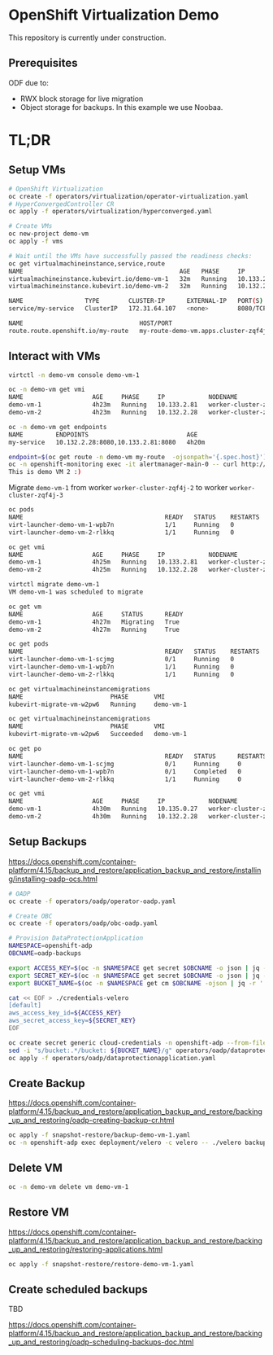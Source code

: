 # OpenShift Virtualization Demo

This repository is currently under construction.

## Prerequisites

ODF due to:
- RWX block storage for live migration
- Object storage for backups. In this example we use Noobaa. 

# TL;DR

## Setup VMs

```sh
# OpenShift Virtualization
oc create -f operators/virtualization/operator-virtualization.yaml
# HyperConvergedController CR
oc apply -f operators/virtualization/hyperconverged.yaml

# Create VMs
oc new-project demo-vm
oc apply -f vms

# Wait until the VMs have successfully passed the readiness checks:
oc get virtualmachineinstance,service,route
NAME                                           AGE   PHASE     IP            NODENAME                 READY
virtualmachineinstance.kubevirt.io/demo-vm-1   32m   Running   10.133.2.66   worker-cluster-zqf4j-2   True
virtualmachineinstance.kubevirt.io/demo-vm-2   32m   Running   10.132.2.28   worker-cluster-zqf4j-1   True

NAME                 TYPE        CLUSTER-IP      EXTERNAL-IP   PORT(S)    AGE
service/my-service   ClusterIP   172.31.64.107   <none>        8080/TCP   29m

NAME                                HOST/PORT                                                        PATH   SERVICES     PORT   TERMINATION   WILDCARD
route.route.openshift.io/my-route   my-route-demo-vm.apps.cluster-zqf4j.dynamic.redhatworkshops.io          my-service   8080                 None
```

## Interact with VMs

```sh
virtctl -n demo-vm console demo-vm-1

```

```sh
oc -n demo-vm get vmi
NAME                   AGE     PHASE     IP            NODENAME                 READY
demo-vm-1              4h23m   Running   10.133.2.81   worker-cluster-zqf4j-2   True
demo-vm-2              4h23m   Running   10.132.2.28   worker-cluster-zqf4j-1   True

oc -n demo-vm get endpoints
NAME         ENDPOINTS                           AGE
my-service   10.132.2.28:8080,10.133.2.81:8080   4h20m

endpoint=$(oc get route -n demo-vm my-route  -ojsonpath='{.spec.host}')
oc -n openshift-monitoring exec -it alertmanager-main-0 -- curl http://${endpoint} 
This is demo VM 2 :)
```

Migrate `demo-vm-1` from worker `worker-cluster-zqf4j-2` to worker `worker-cluster-zqf4j-3`
```sh
oc pods
NAME                                       READY   STATUS    RESTARTS   AGE
virt-launcher-demo-vm-1-wpb7n              1/1     Running   0          74m
virt-launcher-demo-vm-2-rlkkq              1/1     Running   0          4h24m

oc get vmi      
NAME                   AGE     PHASE     IP            NODENAME                 READY
demo-vm-1              4h25m   Running   10.133.2.81   worker-cluster-zqf4j-2   True
demo-vm-2              4h25m   Running   10.132.2.28   worker-cluster-zqf4j-1   True

virtctl migrate demo-vm-1
VM demo-vm-1 was scheduled to migrate

oc get vm
NAME                   AGE     STATUS      READY
demo-vm-1              4h27m   Migrating   True
demo-vm-2              4h27m   Running     True

oc get pods
NAME                                       READY   STATUS    RESTARTS   AGE
virt-launcher-demo-vm-1-scjmg              0/1     Running   0          17s
virt-launcher-demo-vm-1-wpb7n              1/1     Running   0          76m
virt-launcher-demo-vm-2-rlkkq              1/1     Running   0          4h27m

oc get virtualmachineinstancemigrations
NAME                        PHASE       VMI
kubevirt-migrate-vm-w2pw6   Running     demo-vm-1

oc get virtualmachineinstancemigrations
NAME                        PHASE       VMI
kubevirt-migrate-vm-w2pw6   Succeeded   demo-vm-1

oc get po
NAME                                       READY   STATUS      RESTARTS   AGE
virt-launcher-demo-vm-1-scjmg              0/1     Running     0          3m34s
virt-launcher-demo-vm-1-wpb7n              0/1     Completed   0          80m
virt-launcher-demo-vm-2-rlkkq              1/1     Running     0          4h30m

oc get vmi
NAME                   AGE     PHASE     IP            NODENAME                 READY
demo-vm-1              4h30m   Running   10.135.0.27   worker-cluster-zqf4j-3   True
demo-vm-2              4h30m   Running   10.132.2.28   worker-cluster-zqf4j-1   True
```

## Setup Backups

https://docs.openshift.com/container-platform/4.15/backup_and_restore/application_backup_and_restore/installing/installing-oadp-ocs.html

```sh
# OADP
oc create -f operators/oadp/operator-oadp.yaml

# Create OBC
oc create -f operators/oadp/obc-oadp.yaml

# Provision DataProtectionApplication
NAMESPACE=openshift-adp
OBCNAME=oadp-backups

export ACCESS_KEY=$(oc -n $NAMESPACE get secret $OBCNAME -o json | jq -r '.data.AWS_ACCESS_KEY_ID|@base64d')
export SECRET_KEY=$(oc -n $NAMESPACE get secret $OBCNAME -o json | jq -r '.data.AWS_SECRET_ACCESS_KEY|@base64d')
export BUCKET_NAME=$(oc -n $NAMESPACE get cm $OBCNAME -ojson | jq -r '.data.BUCKET_NAME')

cat << EOF > ./credentials-velero
[default]
aws_access_key_id=${ACCESS_KEY}
aws_secret_access_key=${SECRET_KEY}
EOF

oc create secret generic cloud-credentials -n openshift-adp --from-file cloud=credentials-velero
sed -i "s/bucket:.*/bucket: ${BUCKET_NAME}/g" operators/oadp/dataprotectionapplication.yaml
oc apply -f operators/oadp/dataprotectionapplication.yaml
```

## Create Backup

https://docs.openshift.com/container-platform/4.15/backup_and_restore/application_backup_and_restore/backing_up_and_restoring/oadp-creating-backup-cr.html

```sh
oc apply -f snapshot-restore/backup-demo-vm-1.yaml
oc -n openshift-adp exec deployment/velero -c velero -- ./velero backup logs backup-demo-vm-1
```

## Delete VM

```sh
oc -n demo-vm delete vm demo-vm-1
```

## Restore VM

https://docs.openshift.com/container-platform/4.15/backup_and_restore/application_backup_and_restore/backing_up_and_restoring/restoring-applications.html

```sh
oc apply -f snapshot-restore/restore-demo-vm-1.yaml
```

## Create scheduled backups

TBD

https://docs.openshift.com/container-platform/4.15/backup_and_restore/application_backup_and_restore/backing_up_and_restoring/oadp-scheduling-backups-doc.html
